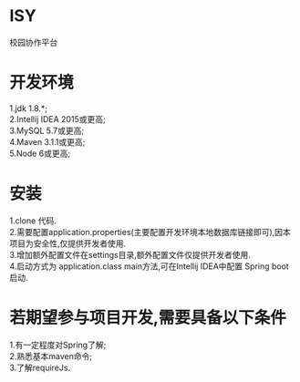 # ISY
校园协作平台
# 开发环境
1.jdk 1.8.*;  
2.Intellij IDEA 2015或更高;  
3.MySQL 5.7或更高;  
4.Maven 3.1.1或更高;  
5.Node 6或更高;
# 安装
1.clone 代码.  
2.需要配置application.properties(主要配置开发环境本地数据库链接即可),因本项目为安全性,仅提供开发者使用.  
3.增加额外配置文件在settings目录,额外配置文件仅提供开发者使用.  
4.启动方式为 application.class main方法,可在Intellij IDEA中配置 Spring boot 启动.  
# 若期望参与项目开发,需要具备以下条件
1.有一定程度对Spring了解;  
2.熟悉基本maven命令;  
3.了解requireJs.  
